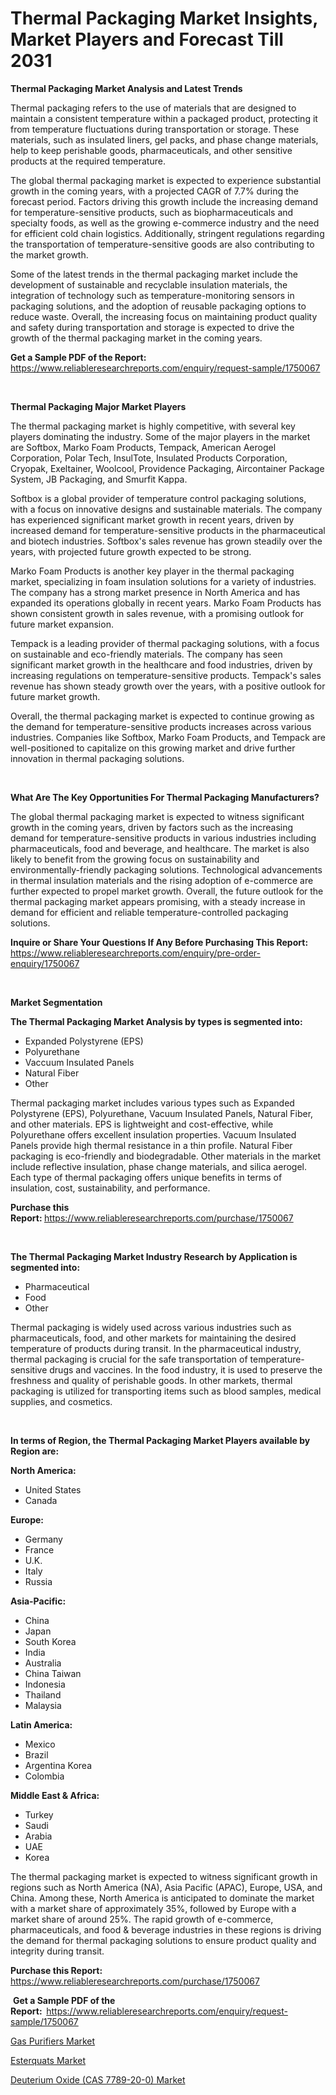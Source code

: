 <p><h1>Thermal Packaging Market Insights, Market Players and Forecast Till 2031</h1></p><p><strong>Thermal Packaging Market Analysis and Latest Trends</strong></p>
<p><p>Thermal packaging refers to the use of materials that are designed to maintain a consistent temperature within a packaged product, protecting it from temperature fluctuations during transportation or storage. These materials, such as insulated liners, gel packs, and phase change materials, help to keep perishable goods, pharmaceuticals, and other sensitive products at the required temperature.</p><p>The global thermal packaging market is expected to experience substantial growth in the coming years, with a projected CAGR of 7.7% during the forecast period. Factors driving this growth include the increasing demand for temperature-sensitive products, such as biopharmaceuticals and specialty foods, as well as the growing e-commerce industry and the need for efficient cold chain logistics. Additionally, stringent regulations regarding the transportation of temperature-sensitive goods are also contributing to the market growth.</p><p>Some of the latest trends in the thermal packaging market include the development of sustainable and recyclable insulation materials, the integration of technology such as temperature-monitoring sensors in packaging solutions, and the adoption of reusable packaging options to reduce waste. Overall, the increasing focus on maintaining product quality and safety during transportation and storage is expected to drive the growth of the thermal packaging market in the coming years.</p></p>
<p><strong>Get a Sample PDF of the Report:&nbsp;</strong> <a href="https://www.reliableresearchreports.com/enquiry/request-sample/1750067">https://www.reliableresearchreports.com/enquiry/request-sample/1750067</a></p>
<p>&nbsp;</p>
<p><strong>Thermal Packaging Major Market Players</strong></p>
<p><p>The thermal packaging market is highly competitive, with several key players dominating the industry. Some of the major players in the market are Softbox, Marko Foam Products, Tempack, American Aerogel Corporation, Polar Tech, InsulTote, Insulated Products Corporation, Cryopak, Exeltainer, Woolcool, Providence Packaging, Aircontainer Package System, JB Packaging, and Smurfit Kappa.</p><p>Softbox is a global provider of temperature control packaging solutions, with a focus on innovative designs and sustainable materials. The company has experienced significant market growth in recent years, driven by increased demand for temperature-sensitive products in the pharmaceutical and biotech industries. Softbox's sales revenue has grown steadily over the years, with projected future growth expected to be strong.</p><p>Marko Foam Products is another key player in the thermal packaging market, specializing in foam insulation solutions for a variety of industries. The company has a strong market presence in North America and has expanded its operations globally in recent years. Marko Foam Products has shown consistent growth in sales revenue, with a promising outlook for future market expansion.</p><p>Tempack is a leading provider of thermal packaging solutions, with a focus on sustainable and eco-friendly materials. The company has seen significant market growth in the healthcare and food industries, driven by increasing regulations on temperature-sensitive products. Tempack's sales revenue has shown steady growth over the years, with a positive outlook for future market growth.</p><p>Overall, the thermal packaging market is expected to continue growing as the demand for temperature-sensitive products increases across various industries. Companies like Softbox, Marko Foam Products, and Tempack are well-positioned to capitalize on this growing market and drive further innovation in thermal packaging solutions.</p></p>
<p>&nbsp;</p>
<p><strong>What Are The Key Opportunities For Thermal Packaging Manufacturers?</strong></p>
<p><p>The global thermal packaging market is expected to witness significant growth in the coming years, driven by factors such as the increasing demand for temperature-sensitive products in various industries including pharmaceuticals, food and beverage, and healthcare. The market is also likely to benefit from the growing focus on sustainability and environmentally-friendly packaging solutions. Technological advancements in thermal insulation materials and the rising adoption of e-commerce are further expected to propel market growth. Overall, the future outlook for the thermal packaging market appears promising, with a steady increase in demand for efficient and reliable temperature-controlled packaging solutions.</p></p>
<p><strong>Inquire or Share Your Questions If Any Before Purchasing This Report:</strong> <a href="https://www.reliableresearchreports.com/enquiry/pre-order-enquiry/1750067">https://www.reliableresearchreports.com/enquiry/pre-order-enquiry/1750067</a></p>
<p>&nbsp;</p>
<p><strong>Market Segmentation</strong></p>
<p><strong>The Thermal Packaging Market Analysis by types is segmented into:</strong></p>
<p><ul><li>Expanded Polystyrene (EPS)</li><li>Polyurethane</li><li>Vaccuum Insulated Panels</li><li>Natural Fiber</li><li>Other</li></ul></p>
<p><p>Thermal packaging market includes various types such as Expanded Polystyrene (EPS), Polyurethane, Vacuum Insulated Panels, Natural Fiber, and other materials. EPS is lightweight and cost-effective, while Polyurethane offers excellent insulation properties. Vacuum Insulated Panels provide high thermal resistance in a thin profile. Natural Fiber packaging is eco-friendly and biodegradable. Other materials in the market include reflective insulation, phase change materials, and silica aerogel. Each type of thermal packaging offers unique benefits in terms of insulation, cost, sustainability, and performance.</p></p>
<p><strong>Purchase this Report:&nbsp;</strong><a href="https://www.reliableresearchreports.com/purchase/1750067">https://www.reliableresearchreports.com/purchase/1750067</a></p>
<p>&nbsp;</p>
<p><strong>The Thermal Packaging Market Industry Research by Application is segmented into:</strong></p>
<p><ul><li>Pharmaceutical</li><li>Food</li><li>Other</li></ul></p>
<p><p>Thermal packaging is widely used across various industries such as pharmaceuticals, food, and other markets for maintaining the desired temperature of products during transit. In the pharmaceutical industry, thermal packaging is crucial for the safe transportation of temperature-sensitive drugs and vaccines. In the food industry, it is used to preserve the freshness and quality of perishable goods. In other markets, thermal packaging is utilized for transporting items such as blood samples, medical supplies, and cosmetics.</p></p>
<p>&nbsp;</p>
<p><strong>In terms of Region, the Thermal Packaging Market Players available by Region are:</strong></p>
<p>
    <p> <strong> North America: </strong>
        <ul>
            <li>United States</li>
            <li>Canada</li>
        </ul>
        </p> 
    <p> <strong> Europe: </strong>
        <ul>
            <li>Germany</li>
            <li>France</li>
            <li>U.K.</li>
            <li>Italy</li>
            <li>Russia</li>
        </ul>
        </p> 
    <p> <strong> Asia-Pacific: </strong>
        <ul>
            <li>China</li>
            <li>Japan</li>
            <li>South Korea</li>
            <li>India</li>
            <li>Australia</li>
            <li>China Taiwan</li>
            <li>Indonesia</li>
            <li>Thailand</li>
            <li>Malaysia</li>
        </ul>
        </p> 
    <p> <strong> Latin America: </strong>
        <ul>
            <li>Mexico</li>
            <li>Brazil</li>
            <li>Argentina Korea</li>
            <li>Colombia</li>
        </ul>
        </p> 
    <p> <strong> Middle East & Africa: </strong>
        <ul>
            <li>Turkey</li>
            <li>Saudi</li>
            <li>Arabia</li>
            <li>UAE</li>
            <li>Korea</li>
        </ul>
    </p>
    </p>
<p><p>The thermal packaging market is expected to witness significant growth in regions such as North America (NA), Asia Pacific (APAC), Europe, USA, and China. Among these, North America is anticipated to dominate the market with a market share of approximately 35%, followed by Europe with a market share of around 25%. The rapid growth of e-commerce, pharmaceuticals, and food & beverage industries in these regions is driving the demand for thermal packaging solutions to ensure product quality and integrity during transit.</p></p>
<p><strong>Purchase this Report: </strong><a href="https://www.reliableresearchreports.com/purchase/1750067">https://www.reliableresearchreports.com/purchase/1750067</a></p>
<p>&nbsp;<strong>Get a Sample PDF of the Report:&nbsp;&nbsp;</strong><a href="https://www.reliableresearchreports.com/enquiry/request-sample/1750067">https://www.reliableresearchreports.com/enquiry/request-sample/1750067</a></p>
<p><strong></strong></p>
<p><p><a href="https://view.publitas.com/reportprime-1/insights-into-gas-purifiers-market-size-analysing-market-share-trends-and-growth-from-2024-to-2031/">Gas Purifiers Market</a></p><p><a href="https://view.publitas.com/reportprime-1/esterquats-market-size-and-growth-market-segmentation-regional-and-country-breakdowns-and-market-trends-for-period-from-2024-2031/">Esterquats Market</a></p><p><a href="https://view.publitas.com/reportprime-1/deuterium-oxide-cas-7789-20-0-market-growth-market-trends-covid-19-impact-and-forecasts-for-period-from-2024-2031/">Deuterium Oxide (CAS 7789-20-0) Market</a></p></p>